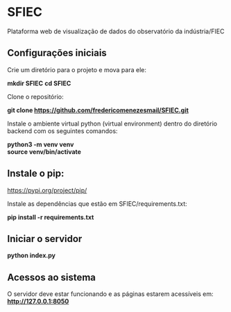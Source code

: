 # SFIEC
Plataforma web de visualização de dados do observatório da indústria/FIEC


## Configurações iniciais

Crie um diretório para o projeto e mova para ele:  

**mkdir SFIEC**
**cd SFIEC**

Clone o repositório:  

**git clone https://github.com/fredericomenezesmail/SFIEC.git**

Instale o ambiente virtual python (virtual environment) dentro do diretório backend com os seguintes comandos:

**python3 -m venv venv**  
**source venv/bin/activate**


## Instale o pip:
https://pypi.org/project/pip/  

Instale as dependências que estão em SFIEC/requirements.txt:

**pip install -r requirements.txt**  

## Iniciar o servidor

**python index.py**


## Acessos ao sistema

O servidor deve estar funcionando e as páginas estarem acessíveis em:
**http://127.0.0.1:8050**
